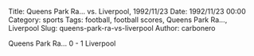 Title: Queens Park Ra… vs. Liverpool, 1992/11/23
Date: 1992/11/23 00:00
Category: sports
Tags: football, football scores, Queens Park Ra…, Liverpool
Slug: queens-park-ra-vs-liverpool
Author: carbonero


Queens Park Ra… 0 - 1 Liverpool
